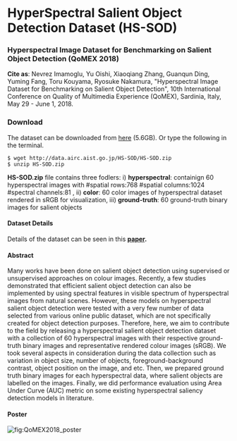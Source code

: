 # HyperSpectral Salient Object Detection Dataset (HS-SOD)

### Hyperspectral Image Dataset for Benchmarking on Salient Object Detection (QoMEX 2018) 

**Cite as**: Nevrez Imamoglu, Yu Oishi, Xiaoqiang Zhang, Guanqun Ding, Yuming Fang, Toru Kouyama, Ryosuke Nakamura, "Hyperspectral Image Dataset for Benchmarking on Salient Object Detection", 10th International Conference on Quality of Multimedia Experience (QoMEX), Sardinia, Italy, May 29 - June 1, 2018.

### Download
The dataset can be downloaded from [here](http://data.airc.aist.go.jp/HS-SOD/HS-SOD.zip) (5.6GB). 
Or type the following in the terminal.

```
$ wget http://data.airc.aist.go.jp/HS-SOD/HS-SOD.zip
$ unzip HS-SOD.zip
```

**HS-SOD.zip** file contains three fodlers: i) **hyperspectral**: containign 60 hyperspectral images with #spatial rows:768 #spatial columns:1024 #spectral channels:81 , ii) **color**: 60 color images of hyperspectral dataset rendered in sRGB for visualization, iii) **ground-truth**: 60 ground-truth binary images for salient objects

#### Dataset Details
Details of the dataset can be seen in this **[paper](https://docs.google.com/viewer?a=v&pid=sites&srcid=ZGVmYXVsdGRvbWFpbnxpbWFtb2dsdW5ldnJlenxneDo0ZDVkYjE1YjVmN2QzMjYx).**  

#### Abstract
Many works have been done on salient object detection using supervised or unsupervised approaches on colour images. Recently, a few studies demonstrated that efficient salient object detection can also be implemented by using spectral features in visible spectrum of hyperspectral images from natural scenes. However, these models on hyperspectral salient object detection were tested with a very few number of data selected from various online public dataset, which are not specifically created for object detection purposes. Therefore, here, we aim to contribute to the field by releasing a hyperspectral salient object detection dataset with a collection of 60 hyperspectral images with their respective ground-truth binary images and representative rendered colour images (sRGB). We took several aspects in consideration during the data collection such as variation in object size, number of objects, foreground-background contrast, object position on the image, and etc. Then, we prepared ground truth binary images for each hyperspectral data, where salient objects are labelled on the images. Finally, we did performance evaluation using Area Under Curve (AUC) metric on some existing hyperspectral saliency detection models in literature.

#### Poster
![fig:QoMEX2018_poster](https://github.com/gistairc/HS-SOD/blob/master/poster-QoMEX.png "poster")  
